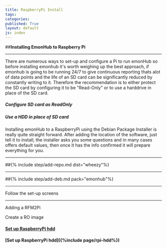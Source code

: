 ```yaml
---
title: RaspberryPi Install
tags: 
categories: 
published: True
layout: default
js: index
---
```


##**Installing EmonHub to Raspberry Pi**

-----------------------------------

There are numerous ways to set-up and configure a Pi to run emonHub so before installing emonhub it's worth weighing up the best approach, if emonhub is going to be running 24/7 to give continuous reporting thats alot of data points and the life of an SD card can be significantly reduced by constantly writing to it. Therefore the recommendation is to either protect the SD card by configuring it to be "Read-Only" or to use a harddrive in place of the SD card.

##### **Configure SD card as ReadOnly**

##### **Use a HDD in place of SD card**

Installing emonHub to a RaspberryPi using the Debian Package Installer is really quite straight forward. After adding the location of the software, just tell it to install, the installer asks you some questions and in many cases offers default values, then once it has the info confirmed it will prepare everything for you.

----------

##{% include step/add-repo.md dist="wheezy"%}

----

##{% include step/add-deb.md pack="emonhub"%}

---

Follow the set-up screens

-----------------------------

Adding a RFM2Pi

Create a RO image

#### [Set up RaspberryPi hdd]({{site.page}}install/raspberrypi/hdd)

#### [Set up RaspberryPi hdd]({%include page/rpi-hdd%})





